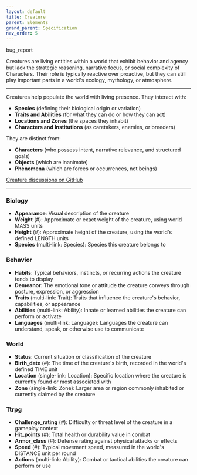 ```yaml
---
layout: default
title: Creature
parent: Elements
grand_parent: Specification
nav_order: 5
---
```


<span class="material-symbols-outlined">bug_report</span>

Creatures are living entities within a world that exhibit behavior and agency but lack the strategic reasoning, narrative focus, or social complexity of Characters. Their role is typically reactive over proactive, but they can still play important parts in a world's ecology, mythology, or atmosphere.

--- 
  
Creatures help populate the world with living presence. They interact with:

- **Species** (defining their biological origin or variation)
- **Traits and Abilities** (for what they can do or how they can act)
- **Locations and Zones** (the spaces they inhabit)
- **Characters and Institutions** (as caretakers, enemies, or breeders)

They are distinct from:

- **Characters** (who possess intent, narrative relevance, and structured goals)
- **Objects** (which are inanimate)
- **Phenomena** (which are forces or occurrences, not beings)
    
[Creature discussions on GitHub](https://github.com/OnlyWorlds/OnlyWorlds/discussions/categories/creature)

---
### Biology
- **Appearance**: Visual description of the creature
- **Weight** (#): Approximate or exact weight of the creature, using world MASS units
- **Height** (#): Approximate height of the creature, using the world's defined LENGTH units
- **Species** (multi-link: Species): Species this creature belongs to

### Behavior
- **Habits**: Typical behaviors, instincts, or recurring actions the creature tends to display
- **Demeanor**: The emotional tone or attitude the creature conveys through posture, expression, or aggression
- **Traits** (multi-link: Trait): Traits that influence the creature's behavior, capabilities, or appearance
- **Abilities** (multi-link: Ability): Innate or learned abilities the creature can perform or activate
- **Languages** (multi-link: Language): Languages the creature can understand, speak, or otherwise use to communicate

### World
- **Status**: Current situation or classification of the creature
- **Birth_date** (#): The time of the creature's birth, recorded in the world's defined TIME unit
- **Location** (single-link: Location): Specific location where the creature is currently found or most associated with
- **Zone** (single-link: Zone): Larger area or region commonly inhabited or currently claimed by the creature

### Ttrpg
- **Challenge_rating** (#): Difficulty or threat level of the creature in a gameplay context
- **Hit_points** (#): Total health or durability value in combat
- **Armor_class** (#): Defense rating against physical attacks or effects
- **Speed** (#): Typical movement speed, measured in the world's DISTANCE unit per round
- **Actions** (multi-link: Ability): Combat or tactical abilities the creature can perform or use

